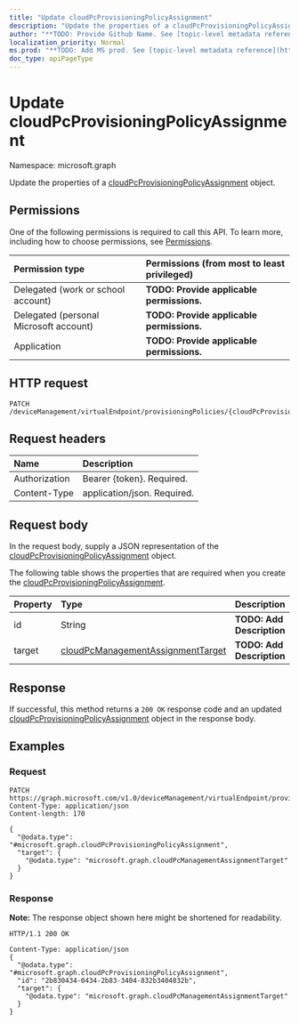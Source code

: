```yaml
---
title: "Update cloudPcProvisioningPolicyAssignment"
description: "Update the properties of a cloudPcProvisioningPolicyAssignment object."
author: "**TODO: Provide Github Name. See [topic-level metadata reference](https://msgo.azurewebsites.net/add/document/guidelines/metadata.html#topic-level-metadata)**"
localization_priority: Normal
ms.prod: "**TODO: Add MS prod. See [topic-level metadata reference](https://msgo.azurewebsites.net/add/document/guidelines/metadata.html#topic-level-metadata)**"
doc_type: apiPageType
---
```


# Update cloudPcProvisioningPolicyAssignment
Namespace: microsoft.graph

Update the properties of a [cloudPcProvisioningPolicyAssignment](../resources/cloudpcprovisioningpolicyassignment.md) object.

## Permissions
One of the following permissions is required to call this API. To learn more, including how to choose permissions, see [Permissions](/graph/permissions-reference).

|Permission type|Permissions (from most to least privileged)|
|:---|:---|
|Delegated (work or school account)|**TODO: Provide applicable permissions.**|
|Delegated (personal Microsoft account)|**TODO: Provide applicable permissions.**|
|Application|**TODO: Provide applicable permissions.**|

## HTTP request

<!-- {
  "blockType": "ignored"
}
-->
``` http
PATCH /deviceManagement/virtualEndpoint/provisioningPolicies/{cloudPcProvisioningPolicyId}/assignments/{cloudPcProvisioningPolicyAssignmentId}
```

## Request headers
|Name|Description|
|:---|:---|
|Authorization|Bearer {token}. Required.|
|Content-Type|application/json. Required.|

## Request body
In the request body, supply a JSON representation of the [cloudPcProvisioningPolicyAssignment](../resources/cloudpcprovisioningpolicyassignment.md) object.

The following table shows the properties that are required when you create the [cloudPcProvisioningPolicyAssignment](../resources/cloudpcprovisioningpolicyassignment.md).

|Property|Type|Description|
|:---|:---|:---|
|id|String|**TODO: Add Description**|
|target|[cloudPcManagementAssignmentTarget](../resources/cloudpcmanagementassignmenttarget.md)|**TODO: Add Description**|



## Response

If successful, this method returns a `200 OK` response code and an updated [cloudPcProvisioningPolicyAssignment](../resources/cloudpcprovisioningpolicyassignment.md) object in the response body.

## Examples

### Request
<!-- {
  "blockType": "request",
  "name": "update_cloudpcprovisioningpolicyassignment"
}
-->
``` http
PATCH https://graph.microsoft.com/v1.0/deviceManagement/virtualEndpoint/provisioningPolicies/{cloudPcProvisioningPolicyId}/assignments/{cloudPcProvisioningPolicyAssignmentId}
Content-Type: application/json
Content-length: 170

{
  "@odata.type": "#microsoft.graph.cloudPcProvisioningPolicyAssignment",
  "target": {
    "@odata.type": "microsoft.graph.cloudPcManagementAssignmentTarget"
  }
}
```


### Response
**Note:** The response object shown here might be shortened for readability.
<!-- {
  "blockType": "response",
  "truncated": true
}
-->
``` http
HTTP/1.1 200 OK

Content-Type: application/json
{
  "@odata.type": "#microsoft.graph.cloudPcProvisioningPolicyAssignment",
  "id": "2b830434-0434-2b83-3404-832b3404832b",
  "target": {
    "@odata.type": "microsoft.graph.cloudPcManagementAssignmentTarget"
  }
}
```

